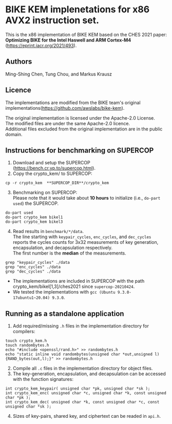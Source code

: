 
# BIKE KEM implenetations for x86 AVX2 instruction set.

This is the x86 implementation of BIKE KEM based on the CHES 2021 paper: 
**Optimizing BIKE for the Intel Haswell and ARM Cortex-M4** (https://eprint.iacr.org/2021/493).

## Authors

Ming-Shing Chen, Tung Chou, and Markus Krausz

## Licence

The implementations are modified from the BIKE team's original implementations(https://github.com/awslabs/bike-kem).


The original implementation is licensed under the Apache-2.0 License.  
The modified files are under the same Apache-2.0 licence.  
Additional files excluded from the original implementation are in the public domain.


## Instructions for benchmarking on SUPERCOP
1. Download and setup the SUPERCOP (https://bench.cr.yp.to/supercop.html).
2. Copy the crypto_kem/ to SUPERCOP:  
```
cp -r crypto_kem  **SUPERCOP_DIR**/crypto_kem
```
3. Benchmarking on SUPERCOP:   
   Please note that it would take about **10 hours** to initialize (i.e., `do-part used`) the SUPERCOP.  
```
do-part used
do-part crypto_kem bikel1
do-part crypto_kem bikel3
```
4. Read results in `benchmark/*/data`.  
  The line starting with `keypair_cycles`, `enc_cycles`, and `dec_cycles` reports the cycles counts for 3x32 measurements
  of key generation, encapsulation, and decapsulation respectively.  
  The first number is the **median** of the measurements.  
```
grep "keypair_cycles" ./data
grep "enc_cycles" ./data
grep "dec_cycles" ./data
```



+ The implementations are included in SUPERCOP with the path crypto_kem/bikel[1,3]/ches2021 since `supercop-20210424`.  
+ We tested the implementations with `gcc (Ubuntu 9.3.0-17ubuntu1~20.04) 9.3.0`.  


## Running as a standalone application
1. Add required/missing `.h` files in the implementation directory for compilers:
```
touch crypto_kem.h
touch randombytes.h
echo "#include <openssl/rand.h>" >> randombytes.h
echo "static inline void randombytes(unsigned char *out,unsigned l) {RAND_bytes(out,l);}" >> randombytes.h
```
2. Compile all `.c` files in the implementation directory for object files.
3. The key-generation, encapsulation, and decapsulation can be accessed with the function signatures: 
```
int crypto_kem_keypair( unsigned char *pk, unsigned char *sk );
int crypto_kem_enc( unsigned char *c, unsigned char *k, const unsigned char *pk );
int crypto_kem_dec( unsigned char *k, const unsigned char *c, const unsigned char *sk );
```
4. Sizes of key-pairs, shared key, and ciphertext can be readed in `api.h`.
